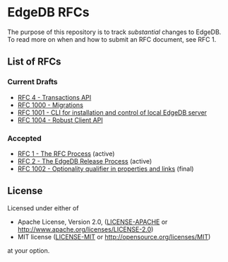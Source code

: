 # EdgeDB RFCs

The purpose of this repository is to track *substantial* changes to EdgeDB.
To read more on when and how to submit an RFC document, see RFC 1.

## List of RFCs
[//]: # "NOTE: This section is auto-generated with update_index.py"

### Current Drafts
* [RFC 4 - Transactions API](./text/1004-transactions-api.rst)
* [RFC 1000 - Migrations](./text/1000-migrations.rst)
* [RFC 1001 - CLI for installation and control of local EdgeDB server](./text/1001-edgedb-server-control.rst)
* [RFC 1004 - Robust Client API](./text/1004-transactions-api.rst)

### Accepted
* [RFC 1 - The RFC Process](./text/0001-rfc-process.rst) (active)
* [RFC 2 - The EdgeDB Release Process](./text/0002-edgedb-release-process.rst) (active)
* [RFC 1002 - Optionality qualifier in properties and links](./text/1002-optionality-qualifier.rst) (final)

## License

Licensed under either of

* Apache License, Version 2.0,
  ([LICENSE-APACHE](./LICENSE-APACHE) or
  http://www.apache.org/licenses/LICENSE-2.0)
* MIT license ([LICENSE-MIT](./LICENSE-MIT) or
  http://opensource.org/licenses/MIT)

at your option.
